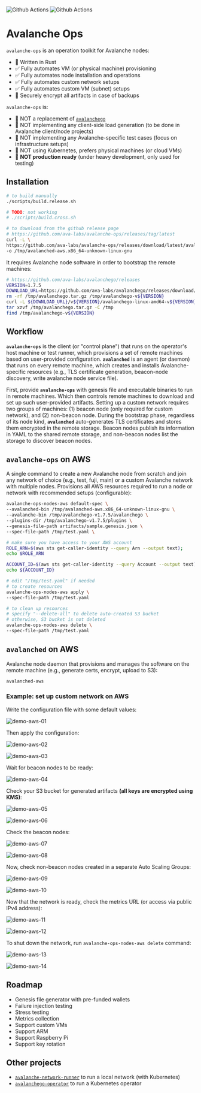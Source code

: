 
<br>

![Github Actions](https://github.com/gyuho/avalanche-ops/actions/workflows/tests-release-latest.yml/badge.svg) ![Github Actions](https://github.com/gyuho/avalanche-ops/actions/workflows/static-analysis.yml/badge.svg)

# Avalanche Ops

`avalanche-ops` is an operation toolkit for Avalanche nodes:
- 🦀 Written in Rust
- ✅ Fully automates VM (or physical machine) provisioning
- ✅ Fully automates node installation and operations
- ✅ Fully automates custom network setups
- ✅ Fully automates custom VM (subnet) setups
- 📨 Securely encrypt all artifacts in case of backups

`avalanche-ops` is:
- 🚫 NOT a replacement of [`avalanchego`](https://github.com/ava-labs/avalanchego)
- 🚫 NOT implementing any client-side load generation (to be done in Avalanche client/node projects)
- 🚫 NOT implementing any Avalanche-specific test cases (focus on infrastructure setups)
- 🚫 NOT using Kubernetes, prefers physical machines (or cloud VMs)
- 🚫 **NOT production ready** (under heavy development, only used for testing)

## Installation

```bash
# to build manually
./scripts/build.release.sh

# TODO: not working
# ./scripts/build.cross.sh
```

```bash
# to download from the github release page
# https://github.com/ava-labs/avalanche-ops/releases/tag/latest
curl -L \
https://github.com/ava-labs/avalanche-ops/releases/download/latest/avalanched-aws.x86_64-unknown-linux-gnu \
-o /tmp/avalanched-aws.x86_64-unknown-linux-gnu
```

It requires Avalanche node software in order to bootstrap the remote machines:

```bash
# https://github.com/ava-labs/avalanchego/releases
VERSION=1.7.5
DOWNLOAD_URL=https://github.com/ava-labs/avalanchego/releases/download/
rm -rf /tmp/avalanchego.tar.gz /tmp/avalanchego-v${VERSION}
curl -L ${DOWNLOAD_URL}/v${VERSION}/avalanchego-linux-amd64-v${VERSION}.tar.gz -o /tmp/avalanchego.tar.gz
tar xzvf /tmp/avalanchego.tar.gz -C /tmp
find /tmp/avalanchego-v${VERSION}
```

## Workflow

**`avalanche-ops`** is the client (or "control plane") that runs on the operator's host machine or test runner, which provisions a set of remote machines based on user-provided configuration. **`avalanched`** is an agent (or daemon) that runs on every remote machine, which creates and installs Avalanche-specific resources (e.g., TLS certificate generation, beacon-node discovery, write avalanche node service file).

First, provide **`avalanche-ops`** with genesis file and executable binaries to run in remote machines. Which then controls remote machines to download and set up such user-provided artifacts. Setting up a custom network requires two groups of machines: (1) beacon node (only required for custom network), and (2) non-beacon node. During the bootstrap phase, regardless of its node kind, **`avalanched`** auto-generates TLS certificates and stores them encrypted in the remote storage. Beacon nodes publish its information in YAML to the shared remote storage, and non-beacon nodes list the storage to discover beacon nodes.

## `avalanche-ops` on AWS

A single command to create a new Avalanche node from scratch and join any network of choice (e.g., test, fuji, main) or a custom Avalanche network with multiple nodes. Provisions all AWS resources required to run a node or network with recommended setups (configurable):

```bash
avalanche-ops-nodes-aws default-spec \
--avalanched-bin /tmp/avalanched-aws.x86_64-unknown-linux-gnu \
--avalanche-bin /tmp/avalanchego-v1.7.5/avalanchego \
--plugins-dir /tmp/avalanchego-v1.7.5/plugins \
--genesis-file-path artifacts/sample.genesis.json \
--spec-file-path /tmp/test.yaml \
```

```bash
# make sure you have access to your AWS account
ROLE_ARN=$(aws sts get-caller-identity --query Arn --output text);
echo $ROLE_ARN

ACCOUNT_ID=$(aws sts get-caller-identity --query Account --output text);
echo ${ACCOUNT_ID}
```

```bash
# edit "/tmp/test.yaml" if needed
# to create resources
avalanche-ops-nodes-aws apply \
--spec-file-path /tmp/test.yaml
```

```bash
# to clean up resources
# specify "--delete-all" to delete auto-created S3 bucket
# otherwise, S3 bucket is not deleted
avalanche-ops-nodes-aws delete \
--spec-file-path /tmp/test.yaml
```

## `avalanched` on AWS

Avalanche node daemon that provisions and manages the software on the remote machine (e.g., generate certs, encrypt, upload to S3):

```bash
avalanched-aws
```

### Example: set up custom network on AWS

Write the configuration file with some default values:

![demo-aws-01](./img/demo-aws-01.png)

Then apply the configuration:

![demo-aws-02](./img/demo-aws-02.png)

![demo-aws-03](./img/demo-aws-03.png)

Wait for beacon nodes to be ready:

![demo-aws-04](./img/demo-aws-04.png)

Check your S3 bucket for generated artifacts **(all keys are encrypted using KMS)**:

![demo-aws-05](./img/demo-aws-05.png)

![demo-aws-06](./img/demo-aws-06.png)

Check the beacon nodes:

![demo-aws-07](./img/demo-aws-07.png)

![demo-aws-08](./img/demo-aws-08.png)

Now, check non-beacon nodes created in a separate Auto Scaling Groups:

![demo-aws-09](./img/demo-aws-09.png)

![demo-aws-10](./img/demo-aws-10.png)

Now that the network is ready, check the metrics URL (or access via public IPv4 address):

![demo-aws-11](./img/demo-aws-11.png)

![demo-aws-12](./img/demo-aws-12.png)

To shut down the network, run `avalanche-ops-nodes-aws delete` command:

![demo-aws-13](./img/demo-aws-13.png)

![demo-aws-14](./img/demo-aws-14.png)

## Roadmap

- Genesis file generator with pre-funded wallets
- Failure injection testing
- Stress testing
- Metrics collection
- Support custom VMs
- Support ARM
- Support Raspberry Pi
- Support key rotation

## Other projects

- [`avalanche-network-runner`](https://github.com/ava-labs/avalanche-network-runner) to run a local network (with Kubernetes)
- [`avalanchego-operator`](https://github.com/ava-labs/avalanchego-operator) to run a Kubernetes operator
